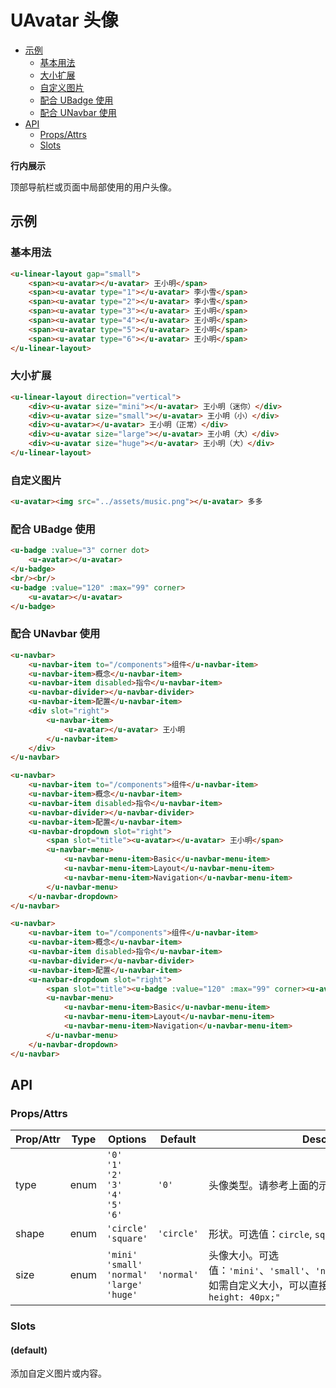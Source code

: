 <!-- 该 README.md 根据 api.yaml 和 docs/*.md 自动生成，为了方便在 GitHub 和 NPM 上查阅。如需修改，请查看源文件 -->

# UAvatar 头像

- [示例](#示例)
    - [基本用法](#基本用法)
    - [大小扩展](#大小扩展)
    - [自定义图片](#自定义图片)
    - [配合 UBadge 使用](#配合-ubadge-使用)
    - [配合 UNavbar 使用](#配合-unavbar-使用)
- [API]()
    - [Props/Attrs](#propsattrs)
    - [Slots](#slots)

**行内展示**

顶部导航栏或页面中局部使用的用户头像。

## 示例
### 基本用法

``` html
<u-linear-layout gap="small">
    <span><u-avatar></u-avatar> 王小明</span>
    <span><u-avatar type="1"></u-avatar> 李小雪</span>
    <span><u-avatar type="2"></u-avatar> 李小雪</span>
    <span><u-avatar type="3"></u-avatar> 王小明</span>
    <span><u-avatar type="4"></u-avatar> 王小明</span>
    <span><u-avatar type="5"></u-avatar> 王小明</span>
    <span><u-avatar type="6"></u-avatar> 王小明</span>
</u-linear-layout>
```

### 大小扩展

``` html
<u-linear-layout direction="vertical">
    <div><u-avatar size="mini"></u-avatar> 王小明（迷你）</div>
    <div><u-avatar size="small"></u-avatar> 王小明（小）</div>
    <div><u-avatar></u-avatar> 王小明（正常）</div>
    <div><u-avatar size="large"></u-avatar> 王小明（大）</div>
    <div><u-avatar size="huge"></u-avatar> 王小明（大）</div>
</u-linear-layout>
```

### 自定义图片

``` html
<u-avatar><img src="../assets/music.png"></u-avatar> 多多
```

### 配合 UBadge 使用

```html
<u-badge :value="3" corner dot>
    <u-avatar></u-avatar>
</u-badge>
<br/><br/>
<u-badge :value="120" :max="99" corner>
    <u-avatar></u-avatar>
</u-badge>
```

### 配合 UNavbar 使用

``` html
<u-navbar>
    <u-navbar-item to="/components">组件</u-navbar-item>
    <u-navbar-item>概念</u-navbar-item>
    <u-navbar-item disabled>指令</u-navbar-item>
    <u-navbar-divider></u-navbar-divider>
    <u-navbar-item>配置</u-navbar-item>
    <div slot="right">
        <u-navbar-item>
            <u-avatar></u-avatar> 王小明
        </u-navbar-item>
    </div>
</u-navbar>
```

``` html
<u-navbar>
    <u-navbar-item to="/components">组件</u-navbar-item>
    <u-navbar-item>概念</u-navbar-item>
    <u-navbar-item disabled>指令</u-navbar-item>
    <u-navbar-divider></u-navbar-divider>
    <u-navbar-item>配置</u-navbar-item>
    <u-navbar-dropdown slot="right">
        <span slot="title"><u-avatar></u-avatar> 王小明</span>
        <u-navbar-menu>
            <u-navbar-menu-item>Basic</u-navbar-menu-item>
            <u-navbar-menu-item>Layout</u-navbar-menu-item>
            <u-navbar-menu-item>Navigation</u-navbar-menu-item>
        </u-navbar-menu>
    </u-navbar-dropdown>
</u-navbar>
```

``` html
<u-navbar>
    <u-navbar-item to="/components">组件</u-navbar-item>
    <u-navbar-item>概念</u-navbar-item>
    <u-navbar-item disabled>指令</u-navbar-item>
    <u-navbar-divider></u-navbar-divider>
    <u-navbar-item>配置</u-navbar-item>
    <u-navbar-dropdown slot="right">
        <span slot="title"><u-badge :value="120" :max="99" corner><u-avatar></u-avatar></u-badge> 王小明</span>
        <u-navbar-menu>
            <u-navbar-menu-item>Basic</u-navbar-menu-item>
            <u-navbar-menu-item>Layout</u-navbar-menu-item>
            <u-navbar-menu-item>Navigation</u-navbar-menu-item>
        </u-navbar-menu>
    </u-navbar-dropdown>
</u-navbar>
```

## API
### Props/Attrs

| Prop/Attr | Type | Options | Default | Description |
| --------- | ---- | ------- | ------- | ----------- |
| type | enum | `'0'`<br/>`'1'`<br/>`'2'`<br/>`'3'`<br/>`'4'`<br/>`'5'`<br/>`'6'` | `'0'` | 头像类型。请参考上面的示例 |
| shape | enum | `'circle'`<br/>`'square'` | `'circle'` | 形状。可选值：`circle`, `square` 两种类型 |
| size | enum | `'mini'`<br/>`'small'`<br/>`'normal'`<br/>`'large'`<br/>`'huge'` | `'normal'` | 头像大小。可选值：`'mini'`、`'small'`、`'normal'`、`'large'`、`'huge'`。如需自定义大小，可以直接设置`style="width: 40px; height: 40px;"` |

### Slots

#### (default)

添加自定义图片或内容。


